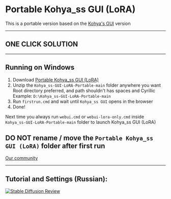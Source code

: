 # Portable Kohya_ss GUI (LoRA)
This is a portable version based on the [Kohya's GUI](https://github.com/bmaltais/kohya_ss) version

----
## ONE CLICK SOLUTION
----

## Running on Windows
1. Download [Portable Kohya_ss GUI (LoRA)](https://github.com/serpotapov/Kohya_ss-GUI-LoRA-Portable/archive/refs/heads/main.zip)
2. Unzip the `Kohya_ss-GUI-LoRA-Portable-main` folder anywhere you want</br>
 Root directory preferred, and path shouldn't has spaces and Cyrillic</br>
 Example: `D:\Kohya_ss-GUI-LoRA-Portable-main`</br>
3. Run `firstrun.cmd` and wait until `Kohya_ss GUI` opens in the browser 
4. Done!


Next time you always run `webui.cmd` or `webui-lora-only.cmd` inside `Kohya_ss-GUI-LoRA-Portable-main` folder to launch Kohya_ss GUI (LoRA)


DO NOT rename / move the `Portable Kohya_ss GUI (LoRA)` folder after first run
----

[Our community](https://discord.gg/xpuct)

----

## Tutorial and Settings (Russian):

[![Stable Diffusion Review](https://i.imgur.com/VOyNHT1.jpg)](https://youtu.be/A15M4cbUM5k)
